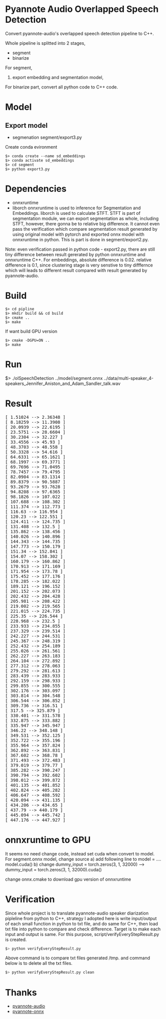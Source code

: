 # Pyannote Audio Overlapped Speech Detection

Convert pyannote-audio's overlapped speech detection pipeline to C++.

Whole pipeline is splitted into 2 stages,
- segment
- binarize

For segment,
1. export embedding and segmentation model,

For binarize part, convert all python code to C++ code.

# Model 

## Export model
- segmenation
segment/export3.py

Create conda evironment
```
$> conda create --name sd_embeddings
$> conda activate sd_embeddings
$> cd segment
$> python export3.py
```

# Dependencies
- onnxruntime
- liborch
onnxruntime is used to inference for Segmentation and Embeddings. 
liborch is used to calculate STFT. STFT is part of segmentation module, we can export segmentation as whole, including STFT, however, 
there gonna be to relative big difference. It cannot even pass the verification which compare segmentation result generated by using
original model with pytorch and exported onnx model with onnxruntime in python. This is part is done in segment/export2.py.

Note: even verification passed in python code - export2.py, there are still tiny difference between result gererated by python onnxruntime 
and onnxruntime C++. For embeddings, absolute difference is 0.02. relative difference is 0.1, since clustering stage is very senstive 
to tiny difffernce which will leads to different result compared with result generated by pyannote-audio.

# Build

```
$> cd pipline
$> mkdir build && cd build
$> cmake ..
$> make
```
If want build GPU version
```
$> cmake -DGPU=ON ..
$> make
```

# Run
$> ./olSpeechDetection ../model/segment.onnx ../data/multi-speaker_4-speakers_Jennifer_Aniston_and_Adam_Sandler_talk.wav

# Result
<pre>
[ 1.51024 --> 2.36348 ]
[ 8.18259 --> 11.3908 ]
[ 20.0939 --> 22.6195 ]
[ 23.5751 --> 28.6604 ]
[ 30.2304 --> 32.227 ]
[ 33.4556 --> 45.93 ]
[ 48.3703 --> 48.558 ]
[ 50.3328 --> 54.616 ]
[ 64.6331 --> 65.1621 ]
[ 68.1997 --> 69.3771 ]
[ 69.7696 --> 71.0495 ]
[ 78.7457 --> 79.4795 ]
[ 82.0904 --> 83.1314 ]
[ 89.8379 --> 90.5887 ]
[ 93.2679 --> 93.7628 ]
[ 94.8208 --> 97.6365 ]
[ 98.1826 --> 107.022 ]
[ 107.688 --> 108.302 ]
[ 111.374 --> 112.773 ]
[ 116.63 --> 116.954 ]
[ 120.23 --> 122.551 ]
[ 124.411 --> 124.735 ]
[ 131.408 --> 132.5 ]
[ 135.862 --> 138.456 ]
[ 140.026 --> 140.896 ]
[ 144.343 --> 144.735 ]
[ 147.773 --> 150.179 ]
[ 151.34 --> 152.841 ]
[ 154.07 --> 158.302 ]
[ 160.179 --> 160.862 ]
[ 170.913 --> 171.169 ]
[ 171.954 --> 173.78 ]
[ 175.452 --> 177.176 ]
[ 178.285 --> 182.022 ]
[ 189.121 --> 196.152 ]
[ 201.152 --> 202.073 ]
[ 202.432 --> 204.428 ]
[ 205.981 --> 208.422 ]
[ 219.002 --> 219.565 ]
[ 221.015 --> 224.735 ]
[ 225.35 --> 226.544 ]
[ 228.968 --> 232.5 ]
[ 233.933 --> 234.855 ]
[ 237.329 --> 239.514 ]
[ 242.227 --> 244.531 ]
[ 245.367 --> 248.319 ]
[ 252.432 --> 254.189 ]
[ 255.026 --> 261.561 ]
[ 262.227 --> 263.183 ]
[ 264.104 --> 272.892 ]
[ 277.312 --> 278.063 ]
[ 279.292 --> 281.613 ]
[ 283.439 --> 283.933 ]
[ 292.159 --> 298.933 ]
[ 299.855 --> 300.555 ]
[ 302.176 --> 303.097 ]
[ 303.814 --> 304.548 ]
[ 306.544 --> 306.852 ]
[ 309.736 --> 316.51 ]
[ 317.5 --> 325.879 ]
[ 330.401 --> 331.578 ]
[ 332.875 --> 333.882 ]
[ 335.947 --> 345.947 ]
[ 346.22 --> 348.148 ]
[ 349.531 --> 352.125 ]
[ 352.722 --> 355.196 ]
[ 355.964 --> 357.824 ]
[ 362.892 --> 363.831 ]
[ 367.602 --> 368.78 ]
[ 371.493 --> 372.483 ]
[ 379.019 --> 379.77 ]
[ 385.282 --> 390.247 ]
[ 390.794 --> 392.602 ]
[ 398.012 --> 399.872 ]
[ 401.135 --> 401.852 ]
[ 402.824 --> 405.282 ]
[ 406.647 --> 408.592 ]
[ 420.094 --> 431.135 ]
[ 434.206 --> 434.65 ]
[ 437.79 --> 440.179 ]
[ 445.094 --> 445.742 ]
[ 447.176 --> 447.927 ]
</pre>

# onnxruntime to GPU
It seems no need change code, instead set cuda when convert to model. For segment.onnx model, change source 
a) add following line to model = ....
model.cuda() 
b) change 
dummy_input = torch.zeros(3, 1, 32000)
-->
dummy_input = torch.zeros(3, 1, 32000).cuda()

change onnx.cmake to download gpu version of onnxruntime

# Verification
Since whole project is to translate pyannote-audio speaker diarization pipleline from python to C++, strategy I adopted here is 
write input/output of each small function in python to txt file, and do same for C++, then load txt file into python to compare 
and check difference. Target is to make each input and output is same.
For this purpose, script/verifyEveryStepResult.py is created.
``` bash
$> python verifyEveryStepResult.py
```
Above command is to compare txt files generated /tmp. and command below is to delete all the txt files.
``` bash
$> python verifyEveryStepResult.py clean
```

# Thanks

- [pyannote-audio](https://github.com/pyannote/pyannote-audio)
- [pyannote-onnx](https://github.com/pengzhendong/pyannote-onnx)

